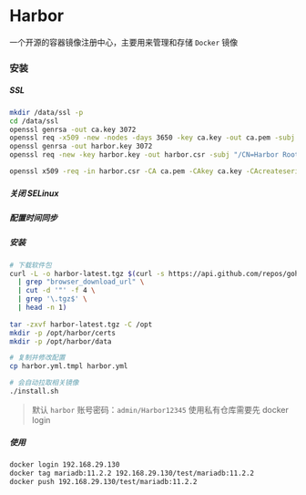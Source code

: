 # Harbor

一个开源的容器镜像注册中心，主要用来管理和存储 `Docker` 镜像

### 安装

##### SSL

```bash
mkdir /data/ssl -p
cd /data/ssl
openssl genrsa -out ca.key 3072
openssl req -x509 -new -nodes -days 3650 -key ca.key -out ca.pem -subj "/CN=Harbor Root CA"
openssl genrsa -out harbor.key 3072
openssl req -new -key harbor.key -out harbor.csr -subj "/CN=Harbor Root CA"

openssl x509 -req -in harbor.csr -CA ca.pem -CAkey ca.key -CAcreateserial -out harbor.pem -days 3650
```

##### 关闭 SELinux

##### 配置时间同步

##### 安装

```bash
# 下载软件包
curl -L -o harbor-latest.tgz $(curl -s https://api.github.com/repos/goharbor/harbor/releases/latest \
  | grep "browser_download_url" \
  | cut -d '"' -f 4 \
  | grep '\.tgz$' \
  | head -n 1)
  
tar -zxvf harbor-latest.tgz -C /opt
mkdir -p /opt/harbor/certs
mkdir -p /opt/harbor/data

# 复制并修改配置
cp harbor.yml.tmpl harbor.yml

# 会自动拉取相关镜像
./install.sh
```
> 默认 `harbor` 账号密码：`admin/Harbor12345`
> 使用私有仓库需要先 docker login 

##### 使用

```bash
docker login 192.168.29.130
docker tag mariadb:11.2.2 192.168.29.130/test/mariadb:11.2.2
docker push 192.168.29.130/test/mariadb:11.2.2
```